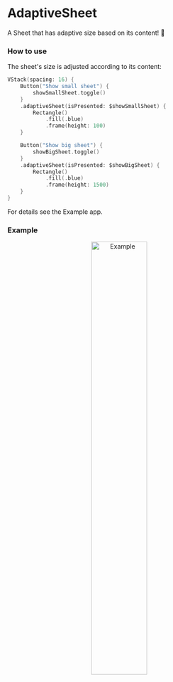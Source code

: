 # AdaptiveSheet
A Sheet that has adaptive size based on its content! 📃

### How to use

The sheet's size is adjusted according to its content:

```swift
VStack(spacing: 16) {
    Button("Show small sheet") {
        showSmallSheet.toggle()
    }
    .adaptiveSheet(isPresented: $showSmallSheet) {
        Rectangle()
            .fill(.blue)
            .frame(height: 100)
    }

    Button("Show big sheet") {
        showBigSheet.toggle()
    }
    .adaptiveSheet(isPresented: $showBigSheet) {
        Rectangle()
            .fill(.blue)
            .frame(height: 1500)
    }
}
```

For details see the Example app.

### Example

<p style="text-align:center;"><img src="https://github.com/stateman92/AdaptiveSheet/blob/main/Resources/screenrecording.gif?raw=true" width="50%" alt="Example"></p>


